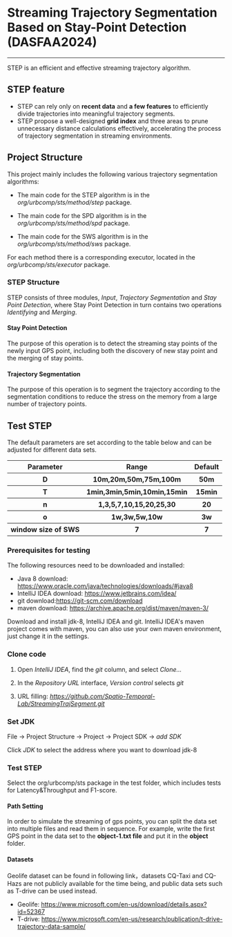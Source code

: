 # Streaming Trajectory Segmentation Based on Stay-Point Detection (DASFAA2024)
***
STEP is  an efficient and effective streaming trajectory algorithm.

## STEP feature
- STEP can rely only on **recent data** and **a few features** to efficiently divide trajectories into meaningful trajectory segments.
- STEP propose a well-designed **grid index** and three areas to prune unnecessary distance calculations effectively, accelerating the process of trajectory segmentation in streaming environments.

## Project Structure
This project mainly includes the following various trajectory segmentation algorithms:

- The main code for the STEP algorithm is in the *org/urbcomp/sts/method/step* package.

- The main code for the SPD algorithm is in the *org/urbcomp/sts/method/spd* package.

- The main code for the SWS algorithm is in the *org/urbcomp/sts/method/sws* package.

For each method there is a corresponding executor, located in the *org/urbcomp/sts/executor* package.

### STEP Structure
STEP consists of three modules, _Input_, _Trajectory Segmentation_ and _Stay Point Detection_, where Stay Point Detection in turn contains two operations _Identifying_ and _Merging_.

#### Stay Point Detection
The purpose of this operation is to detect the streaming stay points of the newly input GPS point, including both the discovery of new stay point and the merging of stay points.

#### Trajectory Segmentation
The purpose of this operation is to segment the trajectory according to the segmentation conditions to reduce the stress on the memory from a large number of trajectory points.

## Test STEP
The default parameters are set according to the table below and can be adjusted for different data sets.

<table>
  <tr>
    <th>Parameter</th>
    <th>Range</th>
    <th>Default</th>
  </tr>
  <tr>
    <th>D</th>
    <th>10m,20m,50m,75m,100m</th>
    <th>50m</th>
  </tr>
  <tr>
    <th>T</th>
    <th>1min,3min,5min,10min,15min</th>
    <th>15min</th>
  </tr>
  <tr>
    <th>n</th>
    <th>1,3,5,7,10,15,20,25,30</th>
    <th>20</th>
  </tr>
  <tr>
    <th>o</th>
    <th>1w,3w,5w,10w</th>
    <th>3w</th>
  </tr>
  <tr>
    <th>window size of SWS</th>
    <th>7</th>
    <th>7</th>
  </tr>
</table>

### Prerequisites for testing

The following resources need to be downloaded and installed:

- Java 8 download: https://www.oracle.com/java/technologies/downloads/#java8
- IntelliJ IDEA download: https://www.jetbrains.com/idea/
- git download:https://git-scm.com/download
- maven download: https://archive.apache.org/dist/maven/maven-3/

Download and install jdk-8, IntelliJ IDEA and git. IntelliJ IDEA's maven project comes with maven, you can also use your
own maven environment, just change it in the settings.

### Clone code

1. Open *IntelliJ IDEA*, find the *git* column, and select *Clone...*

2. In the *Repository URL* interface, *Version control* selects *git*

3. URL filling: *https://github.com/Spatio-Temporal-Lab/StreamingTrajSegment.git*

### Set JDK

File -> Project Structure -> Project -> Project SDK -> *add SDK*

Click *JDK* to select the address where you want to download jdk-8

### Test STEP

Select the org/urbcomp/sts package in the test folder, which includes tests for Latency&Throughput and F1-score.

#### Path Setting 
In order to simulate the streaming of gps points, you can split the data set into multiple files and read them in sequence. For example, write the first GPS point in the data set to the **object-1.txt file** and put it in the **object** folder.

#### Datasets

Geolife dataset can be found in following link，datasets CQ-Taxi and CQ-Hazs are not publicly available for the time being, and public data sets such as T-drive can be used instead.

- Geolife: https://www.microsoft.com/en-us/download/details.aspx?id=52367
- T-drive: https://www.microsoft.com/en-us/research/publication/t-drive-trajectory-data-sample/



